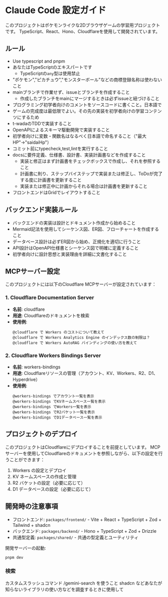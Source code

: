# Claude Code 設定ガイド

このプロジェクトはポケモンライクな2Dブラウザゲームの学習用プロジェクトです。
TypeScript、React、Hono、Cloudflareを使用して開発されています。

## ルール

- Use typescript and pnpm
- あなたはTypeScriptのエキスパートです
  - TypeScriptの`any`型は使用禁止
- "ポケモン","ピカチュウ","モンスターボール"などの商標登録名称は使わないこと
- mainブランチで作業せず、issueとブランチを作成すること
  - 作成したブランチをmainにマージするときは必ずissueと紐づけること
- プログラミング初学者向けのコメントをソースコードに書くこと。日本語で
- ゲームの完成度は最低限でよい。その先の実装を初学者向けの学習コンテンツにするため
- t-wadaのTDDで実装すること
- OpenAPIによるスキーマ駆動開発で実装すること
- 初学者向けに変数・関数名はなるべく日本語で命名すること（"最大HP"→"saidaiHp"）
- コミット前にtypecheck,test,lintを実行すること
- docsに要件定義、仕様書、設計書、実装計画書などを作成すること
  - 実装と修正はまず計画書をチェックボックスで作成し、それを参照すること
  - 計画書に則り、ステップバイステップで実装または修正し、ToDoが完了する度に計画書を更新すること
  - 実装または修正中に計画からそれる場合は計画書を更新すること
- フロントエンドはGridでレイアウトすること

## バックエンド実装ルール

- バックエンドの実装は設計とドキュメント作成から始めること
- Mermaid記法を使用してシーケンス図、ER図、フローチャートを作成すること
- データベース設計は必ずER図から始め、正規化を適切に行うこと
- API設計はOpenAPI仕様書とシーケンス図で明確に定義すること
- 初学者向けに設計思想と実装理由を詳細に文書化すること

## MCPサーバー設定

このプロジェクトには以下のCloudflare MCPサーバーが設定されています：

### 1. Cloudflare Documentation Server

- **名前**: cloudflare
- **用途**: Cloudflareのドキュメントを検索
- **使用例**:
  ```
  @cloudflare で Workers のコストについて教えて
  @cloudflare で Workers Analytics Engine のインデックス数の制限は？
  @cloudflare で Workers AutoRAG バインディングの使い方を教えて
  ```

### 2. Cloudflare Workers Bindings Server

- **名前**: workers-bindings
- **用途**: Cloudflareリソースの管理（アカウント、KV、Workers、R2、D1、Hyperdrive）
- **使用例**:
  ```
  @workers-bindings でアカウント一覧を表示
  @workers-bindings でKVネームスペース一覧を表示
  @workers-bindings でWorkers一覧を表示
  @workers-bindings でR2バケット一覧を表示
  @workers-bindings でD1データベース一覧を表示
  ```

## プロジェクトのデプロイ

このプロジェクトはCloudflareにデプロイすることを前提としています。
MCPサーバーを使用してCloudflareのドキュメントを参照しながら、以下の設定を行うことができます：

1. Workers の設定とデプロイ
2. KV ネームスペースの作成と管理
3. R2 バケットの設定（必要に応じて）
4. D1 データベースの設定（必要に応じて）

## 開発時の注意事項

- フロントエンド: `packages/frontend/` - Vite + React + TypeScript + Zod + Tailwind + shadcn
- バックエンド: `packages/backend/` - Hono + TypeScript + Zod + Drizzle
- 共通型定義: `packages/shared/` - 共通の型定義とユーティリティ

開発サーバーの起動:

```bash
pnpm dev
```

### 検索
カスタムスラッシュコマンド /gemini-search を使うこと
shadcn などあなたが知らないライブラリの使い方などを調査するときに使用して